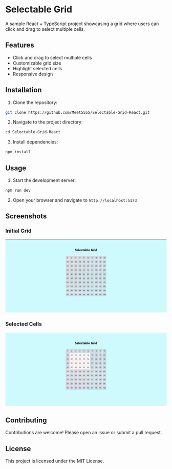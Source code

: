 # Selectable Grid

A sample React + TypeScript project showcasing a grid where users can click and drag to select multiple cells.

## Features

- Click and drag to select multiple cells
- Customizable grid size
- Highlight selected cells
- Responsive design

## Installation

1. Clone the repository:

```sh
git clone https://github.com/Meet5555/Selectable-Grid-React.git
```

2. Navigate to the project directory:

```sh
cd Selectable-Grid-React
```

3. Install dependencies:

```sh
npm install
```

## Usage

1. Start the development server:

```sh
npm run dev
```

2. Open your browser and navigate to `http://localhost:5173`

## Screenshots

### Initial Grid

![Initial Grid](image.png)

### Selected Cells

![Selected Cells](image-1.png)

## Contributing

Contributions are welcome! Please open an issue or submit a pull request.

## License

This project is licensed under the MIT License.
